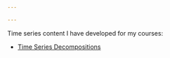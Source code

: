 ```yaml
---

---
```


Time series content I have developed for my courses: 

 - [Time Series Decompositions](/TimeSeries/index.md)

